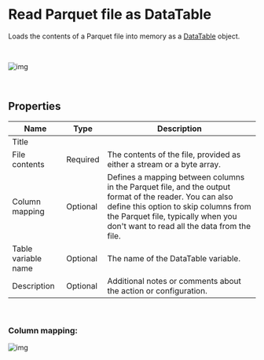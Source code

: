 # Read Parquet file as DataTable

Loads the contents of a Parquet file into memory as a [DataTable](https://learn.microsoft.com/en-us/dotnet/api/system.data.datatable) object.

<br/>

![img](https://profitbasedocs.blob.core.windows.net/flowimages/parquet-load-to-datatable.png)

<br/>

## Properties

| Name                | Type     | Description                                      |
| ------------------- | -------- | ------------------------------------------------ |
| Title               |          |                                                  |
| File contents       | Required |  The contents of the file, provided as either a stream or a byte array. |
| Column mapping      | Optional | Defines a mapping between columns in the Parquet file, and the output format of the reader. You can also define this option to skip columns from the Parquet file, typically when you don't want to read all the data from the file. |
| Table variable name | Optional | The name of the DataTable variable.              |
| Description         | Optional |  Additional notes or comments about the action or configuration. |

<br/>

### Column mapping:

![img](https://profitbasedocs.blob.core.windows.net/flowimages/column-mapping.png)
